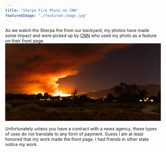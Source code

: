 ```yaml
---
title: "Sherpa Fire Photo on CNN"
featuredImage: "./featured-image.jpg"
---
```

As we watch the Sherpa fire from our backyard, my photos have made some impact and were picked up by [CNN](https://www.cnn.com/2016/06/17/us/california-fires/index.html)
who used my photo as a feature on their front page.
![Sherpa Fire](./featured-image.jpg)

Unfortunately unless you have a contract with a news agency, these types of uses do not translate to any form of payment.
Guess I am at least honored that my work made the front page. I had friends in other state notice my work.